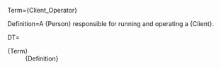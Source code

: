 Term={Client_Operator}

Definition=A {Person} responsible for running and operating a {Client}. 

DT=<dt>{Term}</dt><dd>{Definition}</dd>
